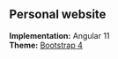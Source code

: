 ## Personal website

<b>Implementation:</b> Angular 11<br/>
<b>Theme:</b> [Bootstrap 4](https://getbootstrap.com/)
